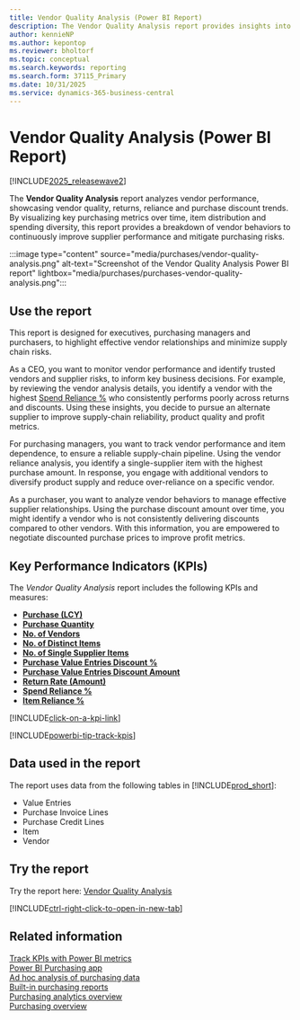 ```yaml
---
title: Vendor Quality Analysis (Power BI Report)
description: The Vendor Quality Analysis report provides insights into your organization's vendor performance and quality metrics.
author: kennieNP
ms.author: kepontop
ms.reviewer: bholtorf
ms.topic: conceptual
ms.search.keywords: reporting
ms.search.form: 37115_Primary
ms.date: 10/31/2025
ms.service: dynamics-365-business-central
---
```


# Vendor Quality Analysis (Power BI Report)

[!INCLUDE[2025_releasewave2](includes/2025_releasewave2.md)]

The **Vendor Quality Analysis** report analyzes vendor performance, showcasing vendor quality, returns, reliance and purchase discount trends. By visualizing key purchasing metrics over time, item distribution and spending diversity, this report provides a breakdown of vendor behaviors to continuously improve supplier performance and mitigate  purchasing risks.

:::image type="content" source="media/purchases/vendor-quality-analysis.png" alt-text="Screenshot of the Vendor Quality Analysis Power BI report" lightbox="media/purchases/purchases-vendor-quality-analysis.png":::

## Use the report

This report is designed for executives, purchasing managers and purchasers, to highlight effective vendor relationships and minimize supply chain risks.

As a CEO, you want to monitor vendor performance and identify trusted vendors and supplier risks, to inform key business decisions. For example, by reviewing the vendor analysis details, you identify a vendor with the highest [Spend Reliance %](sales-powerbi-sales-kpis.md#spend-reliance-percent) who consistently performs poorly across returns and discounts. Using these insights, you decide to pursue an alternate supplier to improve supply-chain reliability, product quality and profit metrics.

For purchasing managers, you want to track vendor performance and item dependence, to ensure a reliable supply-chain pipeline. Using the vendor reliance analysis, you identify a single-supplier item with the highest purchase amount. In response, you engage with additional vendors to diversify product supply and reduce over-reliance on a specific vendor. 

As a purchaser, you want to analyze vendor behaviors to manage effective supplier relationships. Using the purchase discount amount over time, you might identify a vendor who is not consistently delivering discounts compared to other vendors. With this information, you are empowered to negotiate discounted purchase prices to improve profit metrics.

## Key Performance Indicators (KPIs)

The *Vendor Quality Analysis* report includes the following KPIs and measures: 

- [**Purchase (LCY)**](purchases-powerbi-kpis.md#purchase-lcy)
- [**Purchase Quantity**](purchases-powerbi-kpis.md#purchase-quantity)
- [**No. of Vendors**](purchases-powerbi-kpis.md#no-of-vendors)
- [**No. of Distinct Items**](purchases-powerbi-kpis.md#no-of-distinct-items)
- [**No. of Single Supplier Items**](purchases-powerbi-kpis.md#no-of-single-supplier-items)
- [**Purchase Value Entries Discount %**](purchases-powerbi-kpis.md#purchase-value-entries-discount-percent)
- [**Purchase Value Entries Discount Amount**](purchases-powerbi-kpis.md#purchase-value-entries-discount-amount)
- [**Return Rate (Amount)**](purchases-powerbi-kpis.md#return-rate-amount)
- [**Spend Reliance %**](purchases-powerbi-kpis.md#spend-reliance-percent)
- [**Item Reliance %**](purchases-powerbi-kpis.md#item-reliance-percent)

[!INCLUDE[click-on-a-kpi-link](includes/click-on-a-kpi-link.md)] 

[!INCLUDE[powerbi-tip-track-kpis](includes/powerbi-tip-track-kpis.md)]

## Data used in the report

The report uses data from the following tables in [!INCLUDE[prod_short](includes/prod_short.md)]:

- Value Entries
- Purchase Invoice Lines
- Purchase Credit Lines
- Item
- Vendor

## Try the report

Try the report here: [Vendor Quality Analysis](https://businesscentral.dynamics.com?page=37115)

[!INCLUDE[ctrl-right-click-to-open-in-new-tab](includes/ctrl-right-click-to-open-in-new-tab.md)]

## Related information

[Track KPIs with Power BI metrics](track-kpis-with-power-bi-metrics.md)  
[Power BI Purchasing app](purchases-powerbi-app.md)  
[Ad hoc analysis of purchasing data](ad-hoc-analysis-purchasing.md)  
[Built-in purchasing reports](purchase-reports.md)  
[Purchasing analytics overview](purchasing-analytics-overview.md)  
[Purchasing overview](purchasing-manage-purchasing.md)  
